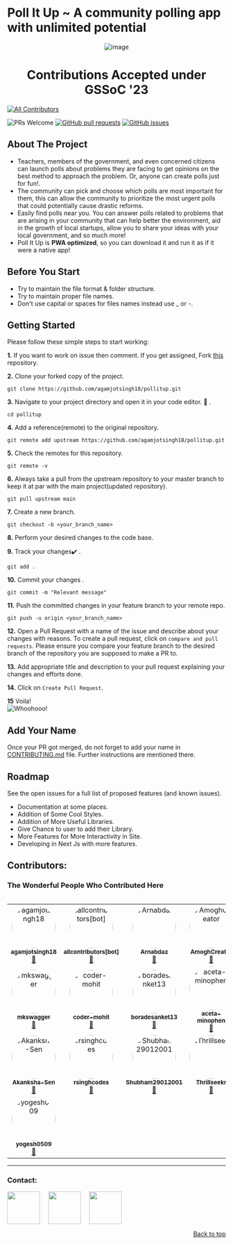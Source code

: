 # Poll It Up ~ A community polling app with unlimited potential

<p align="center">
  <img src="https://user-images.githubusercontent.com/88102392/239682688-0c5debf5-d414-4916-87d8-e1a710773ae3.png" alt="image">
</p>

<h1 align="center">Contributions Accepted under GSSoC '23</h1>

<!-- ALL-CONTRIBUTORS-BADGE:START - Do not remove or modify this section -->
[![All Contributors](https://img.shields.io/badge/all_contributors-11-orange.svg?style=flat-square)](#contributors-)
<!-- ALL-CONTRIBUTORS-BADGE:END -->

<img src="https://img.shields.io/badge/PRs-welcome-brightgreen.svg?style=for-the-badge" alt="PRs Welcome" /> <a href="https://github.com/agamjotsingh18/pollitup/pulls" target="_blank"><img alt="GitHub pull requests" src="https://img.shields.io/github/issues-pr/agamjotsingh18/pollitup?style=for-the-badge" /></a> <a href="https://github.com/agamjotsingh18/pollitup/issues" target="_blank"><img alt="GitHub issues" src="https://img.shields.io/github/issues/agamjotsingh18/pollitup?style=for-the-badge" /></a> <a href="https://github.com/agamjotsingh18/pollitup/blob/master/README.md#contributors-" target="_blank"></a>

## About The Project
- Teachers, members of the government, and even concerned citizens can launch polls about problems they are facing to get opinions on the best method to approach the problem. Or, anyone can create polls just for fun!.<br>
- The community can pick and choose which polls are most important for them, this can allow the community to prioritize the most urgent polls that could potentially cause drastic reforms.<br>
- Easily find polls near you. You can answer polls related to problems that are arising in your community that can help better the environment, aid in the growth of local startups, allow you to share your ideas with your local government, and so much more!<br>
- Poll It Up is **PWA optimized**, so you can download it and run it as if it were a native app!

## Before You Start
<ul>
<li>Try to maintain the file format & folder structure. </li>
<li>Try to maintain proper file names. </li>
<li>Don't use capital or spaces for files names instead use _ or -. </li>
</ul>

## Getting Started
Please follow these simple steps to start working:<br>

**1.**  If you want to work on issue then comment. If you get assigned, Fork [this](https://github.com/agamjotsingh18/pollitup.git) repository.

**2.**  Clone your forked copy of the project.

```
git clone https://github.com/agamjotsingh18/pollitup.git
```

**3.** Navigate to your project directory and open it in your code editor. :file_folder: .

```
cd pollitup
```

**4.** Add a reference(remote) to the original repository.

```
git remote add upstream https://github.com/agamjotsingh18/pollitup.git
```

**5.** Check the remotes for this repository.
```
git remote -v
```

**6.** Always take a pull from the upstream repository to your master branch to keep it at par with the main project(updated repository).

```
git pull upstream main
```

**7.** Create a new branch.

```
git checkout -b <your_branch_name>
```

**8.** Perform your desired changes to the code base.


**9.** Track your changes:heavy_check_mark: .

```
git add . 
```

**10.** Commit your changes .

```
git commit -m "Relevant message"
```

**11.** Push the committed changes in your feature branch to your remote repo.
```
git push -u origin <your_branch_name>
```

**12.** Open a Pull Request with a name of the issue and describe about your changes with reasons. To create a pull request, click on `compare and pull requests`. Please ensure you compare your feature branch to the desired branch of the repository you are supposed to make a PR to.


**13.** Add appropriate title and description to your pull request explaining your changes and efforts done.


**14.** Click on `Create Pull Request`.


**15** Voila!<br>
![Whoohooo!](https://media3.giphy.com/media/sgswHaZw5yklq/giphy.gif?cid=ecf05e4752791acvsi719im8d4lib8z33uxbga6secdplwq2&rid=giphy.gif)

## Add Your Name
Once your PR got merged, do not forget to add your name in [CONTRIBUTING.md](https://github.com/agamjotsingh18/pollitup/blob/main/CONTRIBUTING.md) file. 
Further instructions are mentioned there.

## Roadmap
See the open issues for a full list of proposed features (and known issues).<br>

 - Documentation at some places.<br>
 - Addition of Some Cool Styles.<br>
 - Addition of More Useful Libraries.<br>
 - Give Chance to user to add their Library.<br>
 - More Features for More Interactivity in Site.<br>
 - Developing in Next Js with more features.<br>

## Contributors:
### The Wonderful People Who Contributed Here
<table>
<!-- ALL-CONTRIBUTORS-LIST:START - Do not remove or modify this section -->
<!-- prettier-ignore-start -->
<!-- markdownlint-disable -->
<table>
  <tr>
  </tr>
  <tr>
    <td align="center"><a href="https://github.com/agamjotsingh18"><img src="https://avatars.githubusercontent.com/u/70067726?v=4" width="100px;" style="border-radius: 50%;" alt="agamjotsingh18"/><br /><sub><b>agamjotsingh18</b></sub></a><br /><a href="https://github.com/agamjotsingh18/pollitup/commits?author=agamjotsingh18" title="Contributions">📖</a></td>
    <td align="center"><a href="https://github.com/apps/allcontributors"><img src="https://avatars.githubusercontent.com/in/23186?v=4" width="100px;" style="border-radius: 50%;" alt="allcontributors[bot]"/><br /><sub><b>allcontributors[bot]</b></sub></a><br /><a href="https://github.com/agamjotsingh18/pollitup/commits?author=allcontributors[bot]" title="Contributions">📖</a></td>
    <td align="center"><a href="https://github.com/Arnabdaz"><img src="https://avatars.githubusercontent.com/u/96580571?v=4" width="100px;" style="border-radius: 50%;" alt="Arnabdaz"/><br /><sub><b>Arnabdaz</b></sub></a><br /><a href="https://github.com/agamjotsingh18/pollitup/commits?author=Arnabdaz" title="Contributions">📖</a></td>
    <td align="center"><a href="https://github.com/AmoghCreator"><img src="https://avatars.githubusercontent.com/u/109089135?v=4" width="100px;" style="border-radius: 50%;" alt="AmoghCreator"/><br /><sub><b>AmoghCreator</b></sub></a><br /><a href="https://github.com/agamjotsingh18/pollitup/commits?author=AmoghCreator" title="Contributions">📖</a></td>
    <td align="center"><a href="https://github.com/dakshgupta2002"><img src="https://avatars.githubusercontent.com/u/78641951?v=4" width="100px;" style="border-radius: 50%;" alt="dakshgupta2002"/><br /><sub><b>dakshgupta2002</b></sub></a><br /><a href="https://github.com/agamjotsingh18/pollitup/commits?author=dakshgupta2002" title="Contributions">📖</a></td>
    <td align="center"><a href="https://github.com/ayush25102001"><img src="https://avatars.githubusercontent.com/u/78008646?v=4" width="100px;" style="border-radius: 50%;" alt="ayush25102001"/><br /><sub><b>ayush25102001</b></sub></a><br /><a href="https://github.com/agamjotsingh18/pollitup/commits?author=ayush25102001" title="Contributions">📖</a></td>
    <td align="center"><a href="https://github.com/Bhavil-Ahuja"><img src="https://avatars.githubusercontent.com/u/76178941?v=4" width="100px;" style="border-radius: 50%;" alt="Bhavil-Ahuja"/><br /><sub><b>Bhavil-Ahuja</b></sub></a><br /><a href="https://github.com/agamjotsingh18/pollitup/commits?author=Bhavil-Ahuja" title="Contributions">📖</a></td>
  </tr>
  <tr>
    <td align="center"><a href="https://github.com/mkswagger"><img src="https://avatars.githubusercontent.com/u/34826479?v=4" width="100px;" style="border-radius: 50%;" alt="mkswagger"/><br /><sub><b>mkswagger</b></sub></a><br /><a href="https://github.com/agamjotsingh18/pollitup/commits?author=mkswagger" title="Contributions">📖</a></td>
    <td align="center"><a href="https://github.com/coder-mohit"><img src="https://avatars.githubusercontent.com/u/54172618?v=4" width="100px;" style="border-radius: 50%;" alt="coder-mohit"/><br /><sub><b>coder-mohit</b></sub></a><br /><a href="https://github.com/agamjotsingh18/pollitup/commits?author=coder-mohit" title="Contributions">📖</a></td>
    <td align="center"><a href="https://github.com/boradesanket13"><img src="https://avatars.githubusercontent.com/u/79108273?v=4" width="100px;" style="border-radius: 50%;" alt="boradesanket13"/><br /><sub><b>boradesanket13</b></sub></a><br /><a href="https://github.com/agamjotsingh18/pollitup/commits?author=boradesanket13" title="Contributions">📖</a></td>
    <td align="center"><a href="https://github.com/aceta-minophen"><img src="https://avatars.githubusercontent.com/u/87569188?v=4" width="100px;" style="border-radius: 50%;" alt="aceta-minophen"/><br /><sub><b>aceta-minophen</b></sub></a><br /><a href="https://github.com/agamjotsingh18/pollitup/commits?author=aceta-minophen" title="Contributions">📖</a></td>
    <td align="center"><a href="https://github.com/jyotivakare33"><img src="https://avatars.githubusercontent.com/u/30766323?v=4" width="100px;" style="border-radius: 50%;" alt="jyotivakare33"/><br /><sub><b>jyotivakare33</b></sub></a><br /><a href="https://github.com/agamjotsingh18/pollitup/commits?author=jyotivakare33" title="Contributions">📖</a></td>
    <td align="center"><a href="https://github.com/PrajwalDhule"><img src="https://avatars.githubusercontent.com/u/89639472?v=4" width="100px;" style="border-radius: 50%;" alt="PrajwalDhule"/><br /><sub><b>PrajwalDhule</b></sub></a><br /><a href="https://github.com/agamjotsingh18/pollitup/commits?author=PrajwalDhule" title="Contributions">📖</a></td>
    <td align="center"><a href="https://github.com/ajeetdangi2"><img src="https://avatars.githubusercontent.com/u/72207545?v=4" width="100px;" style="border-radius: 50%;" alt="ajeetdangi2"/><br /><sub><b>ajeetdangi2</b></sub></a><br /><a href="https://github.com/agamjotsingh18/pollitup/commits?author=ajeetdangi2" title="Contributions">📖</a></td>
  </tr>
  <tr>
    <td align="center"><a href="https://github.com/Akanksha-Sen"><img src="https://avatars.githubusercontent.com/u/92180778?v=4" width="100px;" style="border-radius: 50%;" alt="Akanksha-Sen"/><br /><sub><b>Akanksha-Sen</b></sub></a><br /><a href="https://github.com/agamjotsingh18/pollitup/commits?author=Akanksha-Sen" title="Contributions">📖</a></td>
    <td align="center"><a href="https://github.com/rsinghcodes"><img src="https://avatars.githubusercontent.com/u/67682451?v=4" width="100px;" style="border-radius: 50%;" alt="rsinghcodes"/><br /><sub><b>rsinghcodes</b></sub></a><br /><a href="https://github.com/agamjotsingh18/pollitup/commits?author=rsinghcodes" title="Contributions">📖</a></td>
    <td align="center"><a href="https://github.com/Shubham29012001"><img src="https://avatars.githubusercontent.com/u/59647563?v=4" width="100px;" style="border-radius: 50%;" alt="Shubham29012001"/><br /><sub><b>Shubham29012001</b></sub></a><br /><a href="https://github.com/agamjotsingh18/pollitup/commits?author=Shubham29012001" title="Contributions">📖</a></td>
    <td align="center"><a href="https://github.com/Thrillseekr"><img src="https://avatars.githubusercontent.com/u/118781875?v=4" width="100px;" style="border-radius: 50%;" alt="Thrillseekr"/><br /><sub><b>Thrillseekr</b></sub></a><br /><a href="https://github.com/agamjotsingh18/pollitup/commits?author=Thrillseekr" title="Contributions">📖</a></td>
    <td align="center"><a href="https://github.com/debsouryadatta"><img src="https://avatars.githubusercontent.com/u/91617309?v=4" width="100px;" style="border-radius: 50%;" alt="debsouryadatta"/><br /><sub><b>debsouryadatta</b></sub></a><br /><a href="https://github.com/agamjotsingh18/pollitup/commits?author=debsouryadatta" title="Contributions">📖</a></td>
    <td align="center"><a href="https://github.com/ronitblenz"><img src="https://avatars.githubusercontent.com/u/91361382?v=4" width="100px;" style="border-radius: 50%;" alt="ronitblenz"/><br /><sub><b>ronitblenz</b></sub></a><br /><a href="https://github.com/agamjotsingh18/pollitup/commits?author=ronitblenz" title="Contributions">📖</a></td>
    <td align="center"><a href="https://github.com/yeshwanth235"><img src="https://avatars.githubusercontent.com/u/50798369?v=4" width="100px;" style="border-radius: 50%;" alt="yeshwanth235"/><br /><sub><b>yeshwanth235</b></sub></a><br /><a href="https://github.com/agamjotsingh18/pollitup/commits?author=yeshwanth235" title="Contributions">📖</a></td>
  </tr>
  <tr>
    <td align="center"><a href="https://github.com/yogesh0509"><img src="https://avatars.githubusercontent.com/u/96390470?v=4" width="100px;" style="border-radius: 50%;" alt="yogesh0509"/><br /><sub><b>yogesh0509</b></sub></a><br /><a href="https://github.com/agamjotsingh18/pollitup/commits?author=yogesh0509" title="Contributions">📖</a></td>
  </tr>
</table>
<!-- markdownlint-restore -->
<!-- prettier-ignore-end -->
<!-- prettier-ignore-start -->
<!-- markdownlint-disable -->
<table>


<hr>
<p align="left">
<h3 align="left">Contact:</h3>
<a href="https://www.linkedin.com/in/agamjot-singh/" target="blank"><img align="center" src="https://img.icons8.com/bubbles/100/000000/linkedin.png" height="75" width="75" /></a>&nbsp;&nbsp;&nbsp;&nbsp;
<a href="https://twitter.com/_agamjotsingh/" target="blank"><img align="center" src="https://img.icons8.com/bubbles/344/twitter-squared.png" height="75" width="75" /></a>&nbsp;&nbsp;&nbsp;&nbsp;
<a href="mailto:agamjotsingh1801@gmail.com" target="blank"><img align="center" src="https://img.icons8.com/bubbles/100/000000/email.png" height="75" width="75" /></a>&nbsp;&nbsp;&nbsp;&nbsp;
</p>
</hr>


<p align="right"><a href="#top">Back to top</a></p>

